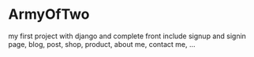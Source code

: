# ArmyOfTwo
my first project with django and complete front
include signup and signin page, blog, post, shop, product, about me, contact me, ...

